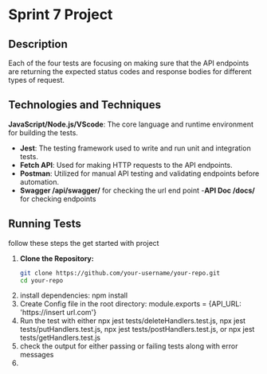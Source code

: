 # Sprint 7 Project

## Description
Each of the four tests are focusing on making sure that the API endpoints are returning the expected status codes and response bodies for different types of request.

## Technologies and Techniques
**JavaScript/Node.js/VScode**: The core language and runtime environment for building the tests.
- **Jest**: The testing framework used to write and run unit and integration tests.
- **Fetch API**: Used for making HTTP requests to the API endpoints.
- **Postman**: Utilized for manual API testing and validating endpoints before automation.
- **Swagger /api/swagger/** for checking the url end point
-**API Doc /docs/** for checking endpoints
## Running Tests
follow these steps the get started with project

1. **Clone the Repository:**
   ```bash
   git clone https://github.com/your-username/your-repo.git
   cd your-repo
2. install dependencies: npm install
3. Create Config file in the root directory: module.exports = {API_URL: 'https://insert url.com'}
4. Run the test with either npx jest tests/deleteHandlers.test.js, npx jest tests/putHandlers.test.js, npx jest tests/postHandlers.test.js, or npx jest tests/getHandlers.test.js
5. check the output for either passing or failing tests along with error messages
6. 
